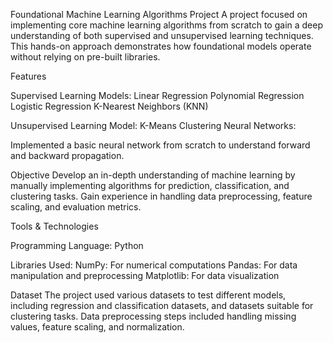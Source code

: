 Foundational Machine Learning Algorithms Project
A project focused on implementing core machine learning algorithms from scratch to gain a deep understanding of both supervised and unsupervised learning techniques. This hands-on approach demonstrates how foundational models operate without relying on pre-built libraries.

Features

Supervised Learning Models:
Linear Regression
Polynomial Regression
Logistic Regression
K-Nearest Neighbors (KNN)

Unsupervised Learning Model:
K-Means Clustering
Neural Networks:

Implemented a basic neural network from scratch to understand forward and backward propagation.

Objective
Develop an in-depth understanding of machine learning by manually implementing algorithms for prediction, classification, and clustering tasks.
Gain experience in handling data preprocessing, feature scaling, and evaluation metrics.

Tools & Technologies

Programming Language: Python

Libraries Used:
NumPy: For numerical computations
Pandas: For data manipulation and preprocessing
Matplotlib: For data visualization

Dataset
The project used various datasets to test different models, including regression and classification datasets, and datasets suitable for clustering tasks. Data preprocessing steps included handling missing values, feature scaling, and normalization.
